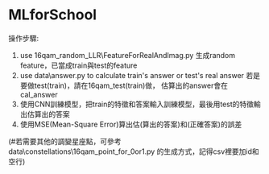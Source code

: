 # MLforSchool

操作步驟:

1. use 16qam_random_LLR\\FeatureForRealAndImag.py 生成random feature，已當成train與test的feature
2. use data\\answer.py to calculate train's answer or test's real answer
    若是要做test(train)，請在16qam_test(train)做， 估算出的answer會在cal_answer
3. 使用CNN訓練模型，把train的特徵和答案輸入訓練模型，最後用test的特徵輸出估算出的答案
4. 使用MSE(Mean-Square Error)算出估(算出的答案)和(正確答案)的誤差




(#若需要其他的調變星座點，可參考data\\constellations\\16qam_point_for_0or1.py 的生成方式，記得csv裡要加id和空行)